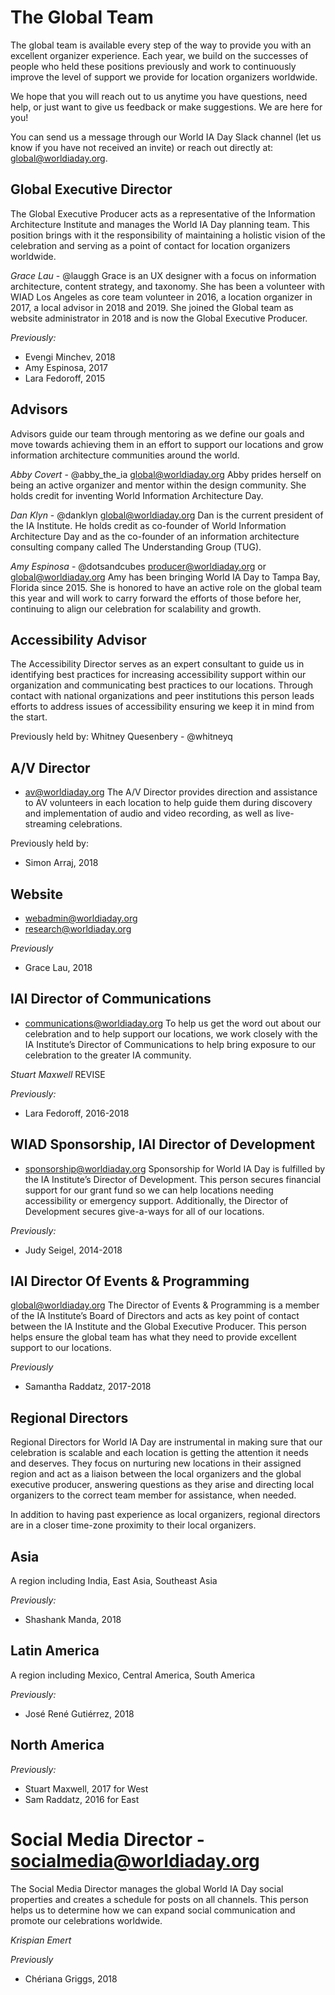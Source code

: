 # The Global Team
The global team is available every step of the way to provide you with an excellent organizer experience. Each year, we build on the successes of people who held these positions previously and work to continuously improve the level of support we provide for location organizers worldwide.

We hope that you will reach out to us anytime you have questions, need help, or just want to give us feedback or make suggestions. We are here for you!

You can send us a message through our World IA Day Slack channel (let us know if you have not received an invite) or reach out directly at: global@worldiaday.org.

## Global Executive Director
The Global Executive Producer acts as a representative of the Information Architecture Institute and manages the World IA Day planning team. This position brings with it the responsibility of maintaining a holistic vision of the celebration and serving as a point of contact for location organizers worldwide.

*Grace Lau* - @lauggh
Grace is an  UX designer with a focus on information architecture, content strategy, and taxonomy. She has been a volunteer with WIAD Los Angeles as core team volunteer in 2016, a location organizer in 2017, a local advisor in 2018 and 2019. She joined the Global team as website administrator in 2018 and is now the Global Executive Producer.

*Previously:*
- Evengi Minchev, 2018
- Amy Espinosa, 2017
- Lara Fedoroff, 2015

## Advisors
Advisors guide our team through mentoring as we define our goals and move towards achieving them in an effort to support our locations and grow information architecture communities around the world.

*Abby Covert* - @abby_the_ia
global@worldiaday.org
Abby prides herself on being an active organizer and mentor within the design community. She holds credit for inventing World Information Architecture Day.

*Dan Klyn* - @danklyn
global@worldiaday.org
Dan is the current president of the IA Institute. He holds credit as co-founder of World Information Architecture Day and as the co-founder of an information architecture consulting company called The Understanding Group (TUG).

*Amy Espinosa* - @dotsandcubes
producer@worldiaday.org or global@worldiaday.org
Amy has been bringing World IA Day to Tampa Bay, Florida since 2015. She is honored to have an active role on the global team this year and will work to carry forward the efforts of those before her, continuing to align our celebration for scalability and growth.

## Accessibility Advisor
The Accessibility Director serves as an expert consultant to guide us in identifying best practices for increasing accessibility support within our organization and communicating best practices to our locations. Through contact with national organizations and peer institutions this person leads efforts to address issues of accessibility ensuring we keep it in mind from the start.

Previously held by:
Whitney Quesenbery - @whitneyq

## A/V Director
- av@worldiaday.org
The A/V Director provides direction and assistance to AV volunteers in each location to help guide them during discovery and implementation of audio and video recording, as well as live-streaming celebrations.

Previously held by:
- Simon Arraj, 2018

## Website
- webadmin@worldiaday.org
- research@worldiaday.org

*Previously*
- Grace Lau, 2018

## IAI Director of Communications
- communications@worldiaday.org
To help us get the word out about our celebration and to help support our locations, we work closely with the IA Institute’s Director of Communications to help bring exposure to our celebration to the greater IA community.

*Stuart Maxwell*
REVISE

*Previously:*
- Lara Fedoroff, 2016-2018

## WIAD Sponsorship, IAI Director of Development
- sponsorship@worldiaday.org
Sponsorship for World IA Day is fulfilled by the IA Institute’s Director of Development. This person secures financial support for our grant fund so we can help locations needing accessibility or emergency support. Additionally, the Director of Development secures give-a-ways for all of our locations.

*Previously:*
- Judy Seigel, 2014-2018


## IAI Director Of Events & Programming
global@worldiaday.org
The Director of Events & Programming is a member of the IA Institute’s Board of Directors and acts as key point of contact between the IA Institute and the Global Executive Producer. This person helps ensure the global team has what they need to provide excellent support to our locations.

*Previously*
- Samantha Raddatz, 2017-2018

## Regional Directors
Regional Directors for World IA Day are instrumental in making sure that our celebration is scalable and each location is getting the attention it needs and deserves. They focus on nurturing new locations in their assigned region and act as a liaison between the local organizers and the global executive producer, answering questions as they arise and directing local organizers to the correct team member for assistance, when needed.

In addition to having past experience as local organizers, regional directors are in a closer time-zone proximity to their local organizers.

## Asia
A region including India, East Asia, Southeast Asia

*Previously:*
- Shashank Manda, 2018

## Latin America
A region including Mexico, Central America, South America

*Previously:*
- José René Gutiérrez, 2018

## North America

*Previously:*
- Stuart Maxwell, 2017 for West
- Sam Raddatz, 2016 for East

# Social Media Director - socialmedia@worldiaday.org
The Social Media Director manages the global World IA Day social properties and creates a schedule for posts on all channels. This person helps us to determine how we can expand social communication and promote our celebrations worldwide.

*Krispian Emert*

*Previously*
- Chériana Griggs, 2018

